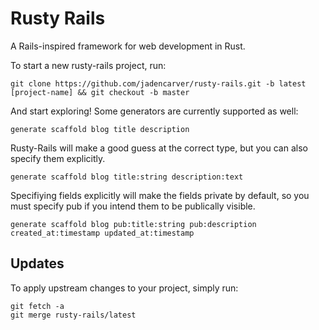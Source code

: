 # Rusty Rails

A Rails-inspired framework for web development in Rust.

To start a new rusty-rails project, run:

```
git clone https://github.com/jadencarver/rusty-rails.git -b latest [project-name] && git checkout -b master
```

And start exploring!  Some generators are currently supported as well:

```
generate scaffold blog title description
```

Rusty-Rails will make a good guess at the correct type, but you can also specify them explicitly.

```
generate scaffold blog title:string description:text
```

Specifiying fields explicitly will make the fields private by default, so you must specify pub
if you intend them to be publically visible.

```
generate scaffold blog pub:title:string pub:description created_at:timestamp updated_at:timestamp
```

## Updates

To apply upstream changes to your project, simply run:

```
git fetch -a
git merge rusty-rails/latest
```
